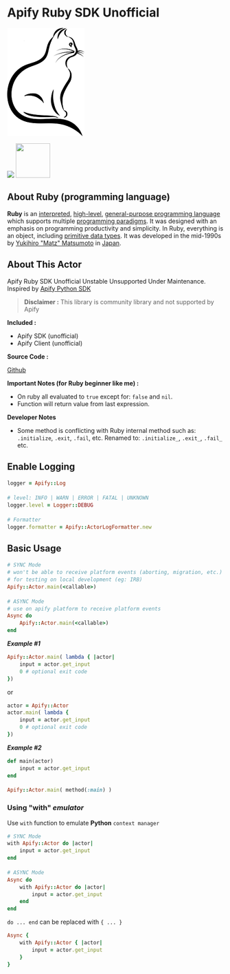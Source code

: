 
# Apify Ruby SDK Unofficial

![dont be sad readme is here](https://raw.githubusercontent.com/JupriGH/resources/main/cats/catframe.png)

<img src="https://upload.wikimedia.org/wikipedia/commons/2/28/Apify-logo.svg" width="280">
<img src="https://upload.wikimedia.org/wikipedia/commons/7/73/Ruby_logo.svg" width="80" height="80">


## About  Ruby (programming language)

**Ruby** is an [interpreted](https://en.wikipedia.org/wiki/Interpreted_language "Interpreted language"), [high-level](https://en.wikipedia.org/wiki/High-level_programming_language "High-level programming language"), [general-purpose programming language](https://en.wikipedia.org/wiki/General-purpose_programming_language "General-purpose programming language") which supports multiple [programming paradigms](https://en.wikipedia.org/wiki/Programming_paradigm "Programming paradigm"). It was designed with an emphasis on programming productivity and simplicity. In Ruby, everything is an object, including [primitive data types](https://en.wikipedia.org/wiki/Primitive_data_type "Primitive data type"). It was developed in the mid-1990s by [Yukihiro "Matz" Matsumoto](https://en.wikipedia.org/wiki/Yukihiro_Matsumoto "Yukihiro Matsumoto") in [Japan](https://en.wikipedia.org/wiki/Japan "Japan").

## About This Actor

Apify Ruby SDK Unofficial Unstable Unsupported Under Maintenance.
Inspired by [Apify Python SDK](https://docs.apify.com/sdk/python/)

> **Disclaimer :** This library is community library and not supported by Apify

**Included :**
- Apify SDK (unofficial)
- Apify Client (unofficial)

**Source Code :**

[Github](https://github.com/JupriGH/apify-ruby-sdk)

**Important Notes (for Ruby beginner like me) :**

- On ruby all evaluated to `true` except for: `false` and `nil`.
- Function will return value from last expression.

**Developer Notes**

- Some method is conflicting with Ruby internal method such as: `.initialize`, `.exit`, `.fail`, etc. Renamed to:  `.initialize_`, `.exit_`, `.fail_` etc.

## Enable Logging

```ruby
logger = Apify::Log

# level: INFO | WARN | ERROR | FATAL | UNKNOWN
logger.level = Logger::DEBUG 

# Formatter
logger.formatter = Apify::ActorLogFormatter.new
```

## Basic Usage

```ruby
# SYNC Mode
# won't be able to receive platform events (aborting, migration, etc.)
# for testing on local development (eg: IRB)
Apify::Actor.main(<callable>)

# ASYNC Mode
# use on apify platform to receive platform events
Async do
	Apify::Actor.main(<callable>)
end
```

***Example #1***

```ruby
Apify::Actor.main( lambda { |actor|
	input = actor.get_input
	0 # optional exit code
})
```
or
```ruby
actor = Apify::Actor
actor.main( lambda {
	input = actor.get_input
	0 # optional exit code
})
```

***Example #2***

```ruby
def main(actor)
	input = actor.get_input
end

Apify::Actor.main( method(:main) )
```

### Using "with" *emulator*

Use `with` function to emulate **Python** `context manager`

```ruby
# SYNC Mode
with Apify::Actor do |actor|
	input = actor.get_input
end

# ASYNC Mode
Async do
	with Apify::Actor do |actor|
		input = actor.get_input
	end
end
```
`do ... end` can be replaced with `{ ... }`

```ruby
Async {
	with Apify::Actor { |actor|
		input = actor.get_input
	}
}
```
